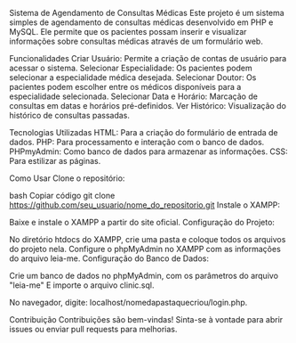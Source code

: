 Sistema de Agendamento de Consultas Médicas
Este projeto é um sistema simples de agendamento de consultas médicas desenvolvido em PHP e MySQL. Ele permite que os pacientes possam inserir e visualizar informações sobre consultas médicas através de um formulário web.

Funcionalidades
Criar Usuário: Permite a criação de contas de usuário para acessar o sistema.
Selecionar Especialidade: Os pacientes podem selecionar a especialidade médica desejada.
Selecionar Doutor: Os pacientes podem escolher entre os médicos disponíveis para a especialidade selecionada.
Selecionar Data e Horário: Marcação de consultas em datas e horários pré-definidos.
Ver Histórico: Visualização do histórico de consultas passadas.

Tecnologias Utilizadas
HTML: Para a criação do formulário de entrada de dados.
PHP: Para processamento e interação com o banco de dados.
PHPmyAdmin: Como banco de dados para armazenar as informações.
CSS: Para estilizar as páginas.

Como Usar
Clone o repositório:

bash
Copiar código
git clone https://github.com/seu_usuario/nome_do_repositorio.git
Instale o XAMPP:

Baixe e instale o XAMPP a partir do site oficial.
Configuração do Projeto:

No diretório htdocs do XAMPP, crie uma pasta e coloque todos os arquivos do projeto nela.
Configure o phpMyAdmin no XAMPP com as informações do arquivo leia-me.
Configuração do Banco de Dados:

Crie um banco de dados no phpMyAdmin, com os parâmetros do arquivo "leia-me"
E importe o arquivo clinic.sql.

No navegador, digite: localhost/nomedapastaquecriou/login.php.

Contribuição
Contribuições são bem-vindas! Sinta-se à vontade para abrir issues ou enviar pull requests para melhorias.
